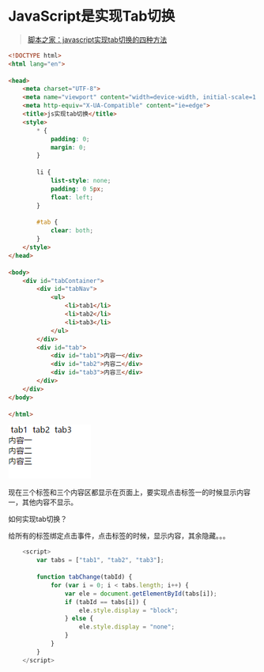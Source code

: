 # JavaScript是实现Tab切换

>[脚本之家：javascript实现tab切换的四种方法](http://www.jb51.net/article/74395.htm)

```html
<!DOCTYPE html>
<html lang="en">

<head>
    <meta charset="UTF-8">
    <meta name="viewport" content="width=device-width, initial-scale=1.0">
    <meta http-equiv="X-UA-Compatible" content="ie=edge">
    <title>js实现tab切换</title>
    <style>
        * {
            padding: 0;
            margin: 0;
        }
        
        li {
            list-style: none;
            padding: 0 5px;
            float: left;
        }
        
        #tab {
            clear: both;
        }
    </style>
</head>

<body>
    <div id="tabContainer">
        <div id="tabNav">
            <ul>
                <li>tab1</li>
                <li>tab2</li>
                <li>tab3</li>
            </ul>
        </div>
        <div id="tab">
            <div id="tab1">内容一</div>
            <div id="tab2">内容二</div>
            <div id="tab3">内容三</div>
        </div>
    </div>
</body>

</html>
```

![初始页面](./images/1.png)

现在三个标签和三个内容区都显示在页面上，要实现点击标签一的时候显示内容一，其他内容不显示。

如何实现tab切换？

给所有的标签绑定点击事件，点击标签的时候，显示内容，其余隐藏。。。

```js
    <script>
        var tabs = ["tab1", "tab2", "tab3"];

        function tabChange(tabId) {
            for (var i = 0; i < tabs.length; i++) {
                var ele = document.getElementById(tabs[i]);
                if (tabId == tabs[i]) {
                    ele.style.display = "block";
                } else {
                    ele.style.display = "none";
                }
            }
        }
    </script>
```




